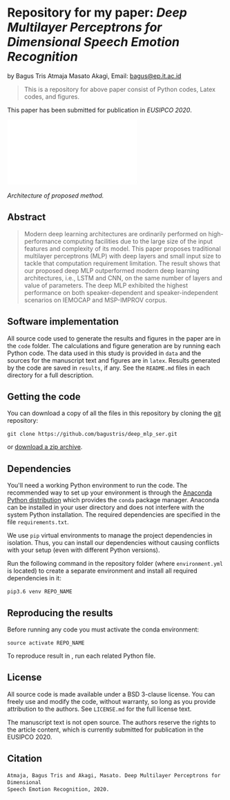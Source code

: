 # Repository for my paper: *Deep Multilayer Perceptrons for Dimensional Speech Emotion Recognition*

by
Bagus Tris Atmaja
Masato Akagi,
Email: bagus@ep.it.ac.id

> This is a repository for above paper consist of 
> Python codes, Latex codes, and figures.

This paper has been submitted for publication in *EUSIPCO 2020*.

![](fig/deep_mlp.pdf)

*Architecture of proposed method.*


## Abstract

> Modern deep learning architectures are ordinarily
performed on high-performance computing facilities due to the
large size of the input features and complexity of its model.
This paper proposes traditional multilayer perceptrons (MLP)
with deep layers and small input size to tackle that computation
requirement limitation. The result shows that our proposed deep
MLP outperformed modern deep learning architectures, i.e.,
LSTM and CNN, on the same number of layers and value of
parameters. The deep MLP exhibited the highest performance
on both speaker-dependent and speaker-independent scenarios
on IEMOCAP and MSP-IMPROV corpus.


## Software implementation


All source code used to generate the results and figures in the paper are in
the `code` folder.
The calculations and figure generation are by 
running each Python code.
The data used in this study is provided in `data` and the sources for the
manuscript text and figures are in `latex`.
Results generated by the code are saved in `results`, if any.
See the `README.md` files in each directory for a full description.


## Getting the code

You can download a copy of all the files in this repository by cloning the
[git](https://git-scm.com/) repository:

    git clone https://github.com/bagustris/deep_mlp_ser.git

or [download a zip archive](https://github.com/bagustris/deep_mlp_ser).



## Dependencies

You'll need a working Python environment to run the code.
The recommended way to set up your environment is through the
[Anaconda Python distribution](https://www.anaconda.com/download/) which
provides the `conda` package manager.
Anaconda can be installed in your user directory and does not interfere with
the system Python installation.
The required dependencies are specified in the file `requirements.txt`.

We use `pip` virtual environments to manage the project dependencies in
isolation.
Thus, you can install our dependencies without causing conflicts with your
setup (even with different Python versions).

Run the following command in the repository folder (where `environment.yml`
is located) to create a separate environment and install all required
dependencies in it:

    pip3.6 venv REPO_NAME


## Reproducing the results

Before running any code you must activate the conda environment:

    source activate REPO_NAME

To reproduce result in , run each related Python file.  


## License

All source code is made available under a BSD 3-clause license. You can freely
use and modify the code, without warranty, so long as you provide attribution
to the authors. See `LICENSE.md` for the full license text.

The manuscript text is not open source. The authors reserve the rights to the
article content, which is currently submitted for publication in the
EUSIPCO 2020.


## Citation
```
Atmaja, Bagus Tris and Akagi, Masato. Deep Multilayer Perceptrons for Dimensional
Speech Emotion Recognition, 2020.
```

